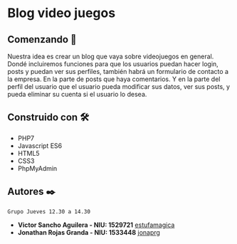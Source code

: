 # Blog video juegos

## Comenzando 🚀

Nuestra idea es crear un blog que vaya sobre videojuegos en general. Dondé incluiremos funciones para que los usuarios puedan hacer login, posts y puedan ver sus perfiles, también habrá un formulario de contacto a la empresa. En la parte de posts que haya comentarios. Y en la parte del perfil del usuario que el usuario pueda modificar sus datos, ver sus posts, y pueda eliminar su cuenta si el usuario lo desea. 

## Construido con 🛠️

* PHP7
* Javascript ES6
* HTML5
* CSS3
* PhpMyAdmin

## Autores ✒️

```
Grupo Jueves 12.30 a 14.30
```
* **Victor Sancho Aguilera - NIU: 1529721** [estufamagica](https://github.com/estufamagica)
* **Jonathan Rojas Granda - NIU: 1533448** [jonaprg](https://github.com/jonaprg)
